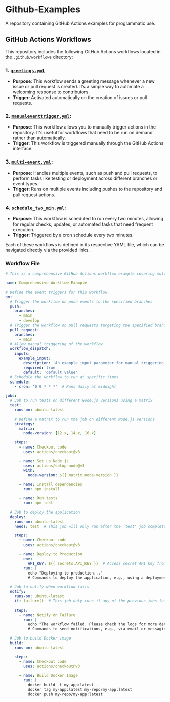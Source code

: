# Github-Examples

A repository containing GitHub Actions examples for programmatic use.

## GitHub Actions Workflows

This repository includes the following GitHub Actions workflows located in the `.github/workflows` directory:

### 1. [`greetings.yml`](https://github.com/YashzAlphaGeek/Github-Examples-YashzPractice/blob/main/.github/workflows/greetings.yml)
- **Purpose**: This workflow sends a greeting message whenever a new issue or pull request is created. It’s a simple way to automate a welcoming response to contributors.
- **Trigger**: Activated automatically on the creation of issues or pull requests.

### 2. **[`manualeventtrigger.yml`](https://github.com/YashzAlphaGeek/Github-Examples-YashzPractice/blob/main/.github/workflows/manualeventtrigger.yml)**:
   - **Purpose**: This workflow allows you to manually trigger actions in the repository. It's useful for workflows that need to be run on demand rather than automatically.
   - **Trigger**: This workflow is triggered manually through the GitHub Actions interface.

### 3. **[`multi-event.yml`](https://github.com/YashzAlphaGeek/Github-Examples-YashzPractice/blob/main/.github/workflows/multi-event.yml)**:
   - **Purpose**: Handles multiple events, such as push and pull requests, to perform tasks like testing or deployment across different branches or event types.
   - **Trigger**: Runs on multiple events including pushes to the repository and pull request actions.
     
### 4. **[`schedule_two_min.yml`](https://github.com/YashzAlphaGeek/Github-Examples-YashzPractice/blob/main/.github/workflows/schedule_two_min.yml)**:
   - **Purpose**: This workflow is scheduled to run every two minutes, allowing for regular checks, updates, or automated tasks that need frequent execution.
   - **Trigger**: Triggered by a cron schedule every two minutes.
  
Each of these workflows is defined in its respective YAML file, which can be navigated directly via the provided links.

### Workflow File

```yaml
# This is a comprehensive GitHub Actions workflow example covering multiple use cases.

name: Comprehensive Workflow Example

# Define the event triggers for this workflow.
on:
  # Trigger the workflow on push events to the specified branches
  push:
    branches:
      - main
      - develop
  # Trigger the workflow on pull requests targeting the specified branches
  pull_request:
    branches:
      - main
  # Allow manual triggering of the workflow
  workflow_dispatch:
    inputs:
      example_input:
        description: 'An example input parameter for manual triggering'
        required: true
        default: 'default value'
  # Schedule the workflow to run at specific times
  schedule:
    - cron: '0 0 * * *'  # Runs daily at midnight

jobs:
  # Job to run tests on different Node.js versions using a matrix
  test:
    runs-on: ubuntu-latest

    # Define a matrix to run the job on different Node.js versions
    strategy:
      matrix:
        node-version: [12.x, 14.x, 16.x]

    steps:
      - name: Checkout code
        uses: actions/checkout@v3

      - name: Set up Node.js
        uses: actions/setup-node@v3
        with:
          node-version: ${{ matrix.node-version }}

      - name: Install dependencies
        run: npm install

      - name: Run tests
        run: npm test

  # Job to deploy the application
  deploy:
    runs-on: ubuntu-latest
    needs: test  # This job will only run after the 'test' job completes successfully

    steps:
      - name: Checkout code
        uses: actions/checkout@v3

      - name: Deploy to Production
        env:
          API_KEY: ${{ secrets.API_KEY }}  # Access secret API key from GitHub Secrets
        run: |
          echo "Deploying to production..."
          # Commands to deploy the application, e.g., using a deployment script

  # Job to notify when workflow fails
  notify:
    runs-on: ubuntu-latest
    if: failure()  # This job only runs if any of the previous jobs fail

    steps:
      - name: Notify on Failure
        run: |
          echo "The workflow failed. Please check the logs for more details."
          # Commands to send notifications, e.g., via email or messaging service

  # Job to build Docker image
  build:
    runs-on: ubuntu-latest

    steps:
      - name: Checkout code
        uses: actions/checkout@v3

      - name: Build Docker Image
        run: |
          docker build -t my-app:latest .
          docker tag my-app:latest my-repo/my-app:latest
          docker push my-repo/my-app:latest
